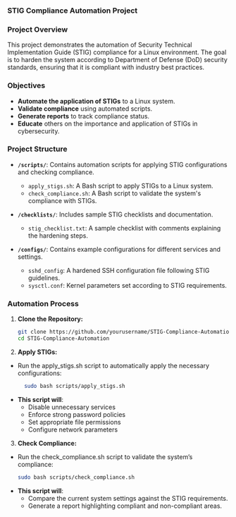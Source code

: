 ### STIG Compliance Automation Project

### Project Overview
This project demonstrates the automation of Security Technical Implementation Guide (STIG) compliance for a Linux environment. The goal is to harden the system according to Department of Defense (DoD) security standards, ensuring that it is compliant with industry best practices.

### Objectives
- **Automate the application of STIGs** to a Linux system.
- **Validate compliance** using automated scripts.
- **Generate reports** to track compliance status.
- **Educate** others on the importance and application of STIGs in cybersecurity.

### Project Structure
- **`/scripts/`**: Contains automation scripts for applying STIG configurations and checking compliance.
  - `apply_stigs.sh`: A Bash script to apply STIGs to a Linux system.
  - `check_compliance.sh`: A Bash script to validate the system's compliance with STIGs.
  
- **`/checklists/`**: Includes sample STIG checklists and documentation.
  - `stig_checklist.txt`: A sample checklist with comments explaining the hardening steps.
  
- **`/configs/`**: Contains example configurations for different services and settings.
  - `sshd_config`: A hardened SSH configuration file following STIG guidelines.
  - `sysctl.conf`: Kernel parameters set according to STIG requirements.

### Automation Process
1. **Clone the Repository:**
   ```bash
   git clone https://github.com/yourusername/STIG-Compliance-Automation.git
   cd STIG-Compliance-Automation
2. **Apply STIGs:**
- Run the apply_stigs.sh script to automatically apply the necessary configurations:
  ```bash
    sudo bash scripts/apply_stigs.sh
- **This script will**:
  - Disable unnecessary services
  - Enforce strong password policies
  - Set appropriate file permissions
  - Configure network parameters
3. **Check Compliance:**
  - Run the check_compliance.sh script to validate the system’s compliance:
    ```bash
    sudo bash scripts/check_compliance.sh
- **This script will**:
  - Compare the current system settings against the STIG requirements.
  - Generate a report highlighting compliant and non-compliant areas.
  
